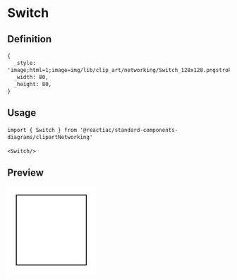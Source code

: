 # Switch

## Definition

```
{
  _style: 'image;html=1;image=img/lib/clip_art/networking/Switch_128x128.pngstrokeColor=none;',
  _width: 80,
  _height: 80,
}
```

## Usage

```
import { Switch } from '@reactiac/standard-components-diagrams/clipartNetworking'

<Switch/>
```

## Preview

<img src="./switch.png" width="200"/>
